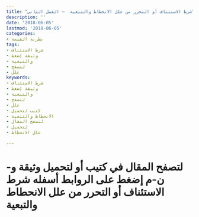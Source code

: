 ```yaml
---
title: "شرط الاستئناف أو التحرر من علل الانحطاط والتبعية  – الفصل الثاني"
description: ''
date: '2018-06-05'
lastmod: '2018-06-05'
categories:
- نظرية القيمة
tags:
- شرط الاستئناف
- وثيقة إضغط
- والتبعية
- لتصفح
- علل
keywords:
- شرط الاستئناف
- وثيقة إضغط
- والتبعية
- لتصفح
- علل
- كتيب لتحميل
- الانحطاط والتبعية
- لتصفح المقال
- لتحميل
- علل الانحطاط

---
```

# **لتصفح المقال في كتيب أو لتحميل وثيقة و-ن-م إضغط على الروابط أسفله** **شرط الاستئناف أو التحرر من علل الانحطاط والتبعية**

###